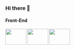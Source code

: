 ### Hi there 👋

<h4> Front-End </h4>
<img align="left" height="50" width="65" style="max-width:100%" src="https://cdn.jsdelivr.net/gh/devicons/devicon/icons/javascript/javascript-plain.svg"/>   
<img align="left" height="50" width="65" style="max-width:100%" src="https://cdn.jsdelivr.net/gh/devicons/devicon/icons/css3/css3-original.svg"/>
<img align="left" height="50" width="65" style="max-width:100%" src="https://cdn.jsdelivr.net/gh/devicons/devicon/icons/html5/html5-original.svg"/>    
